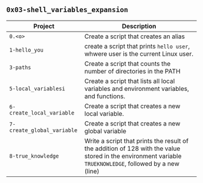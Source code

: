 ## `0x03-shell_variables_expansion`
| Project | Description |
|---------| -------------|
| `0.<o>` | Create a script that creates an alias |
| `1-hello_you` | create a script that prints `hello user`, whwere user is the current Linux user. |
| `3-paths` | Create a script that counts the number of directories in the PATH || `4-global_variables` | Create a script that lists environment variables. |
| `5-local_variablesi` | Create a script that lists all local variables and environment variables, and functions. |
| `6-create_local_variable` | Create a script that creates a new local variable. |
| `7-create_global_variable` | Create a script that creates a new global variable|
| `8-true_knowledge` | Write a script that prints the result of the addition of 128 with the value stored in the environment variable `TRUEKNOWLEDGE`, followed by a new (line) |

